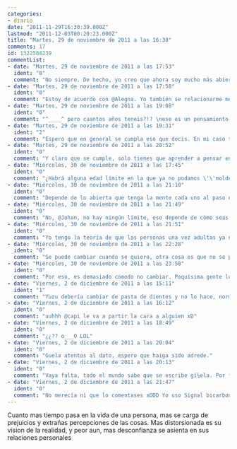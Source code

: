 ```yaml
---
categories:
- diario
date: "2011-11-29T16:30:39.000Z"
lastmod: "2011-12-03T00:20:23.000Z"
title: "Martes, 29 de noviembre de 2011 a las 16:30"
comments: 17
id: 1322584239
commentList:
- date: "Martes, 29 de noviembre de 2011 a las 17:53"
  ident: "0"
  comment: "No siempre. De hecho, yo creo que ahora soy mucho más abierta de mente que cuando era adolescente."
- date: "Martes, 29 de noviembre de 2011 a las 17:58"
  ident: "0"
  comment: "Estoy de acuerdo con @Alegna. Yo también se relacionarme mejor ahora que hace 10 años."
- date: "Martes, 29 de noviembre de 2011 a las 19:08"
  ident: "0"
  comment: "^____^ pero cuantos años teneis?!? \nese es un pensamiento pesimista, no a todo el mundo le pasa eso, solo que da esa sensación, por lo deprimiiiidos que andan siempre por la vida muchos adultos... \n(cuando he dicho \"adultos\" me he sentido como si fuese una niña xDDD)"
- date: "Martes, 29 de noviembre de 2011 a las 19:31"
  ident: "2"
  comment: "Espero que en general se cumpla eso que decis. En mi caso tambien, he cambiado a mejor creo. Pero me refiero a las personas que desgraciadamente acaban en alguna mala relacion, y salen de ella con estigmas y prejuicios que a otro le tocara arreglar, si puede..."
- date: "Martes, 29 de noviembre de 2011 a las 20:52"
  ident: "0"
  comment: "Y claro que se cumple, solo tienes que aprender a pensar en positivo."
- date: "Miércoles, 30 de noviembre de 2011 a las 17:45"
  ident: "0"
  comment: "¿Habrá alguna edad límite en la que ya no podamos \'\'moldear\'\' nuestra forma de pensar?"
- date: "Miércoles, 30 de noviembre de 2011 a las 21:10"
  ident: "0"
  comment: "Depende de lo abierta que tenga la mente cada uno al paso del tiempo se va volviendo o mas abierto o mas cabezon, creo."
- date: "Miércoles, 30 de noviembre de 2011 a las 21:49"
  ident: "0"
  comment: "No, @Johan, no hay ningún límite, eso depende de cómo seas. A algunos les cuesta modelarse desde jóvenes, y hay personas mayores que aceptan todo tipo de cambios..."
- date: "Miércoles, 30 de noviembre de 2011 a las 21:51"
  ident: "0"
  comment: "Yo tengo la teoría de que las personas una vez adultas ya no cambian en lo básico, es demasiado cómodo seguir siendo como siempre. La apertura de mente, ya es otro tema."
- date: "Miércoles, 30 de noviembre de 2011 a las 22:28"
  ident: "0"
  comment: "Se puede cambiar cuando se quiera, otra cosa es que no se ponga voluntad para ello, que cuesta su esfuerzo..."
- date: "Miércoles, 30 de noviembre de 2011 a las 23:58"
  ident: "0"
  comment: "Por eso, es demasiado cómodo no cambiar. Poquísima gente lo hace..."
- date: "Viernes, 2 de diciembre de 2011 a las 15:11"
  ident: "1"
  comment: "Yuzu debería cambiar de pasta de dientes y no lo hace, normal que le guela tanto el aliento."
- date: "Viernes, 2 de diciembre de 2011 a las 16:12"
  ident: "0"
  comment: "uuhhh @capi le va a partir la cara a alguien xD"
- date: "Viernes, 2 de diciembre de 2011 a las 18:49"
  ident: "0"
  comment: "¿¿?? o___O LOL"
- date: "Viernes, 2 de diciembre de 2011 a las 20:04"
  ident: "0"
  comment: "Guela atentos al dato, espero que haiga sido adrede."
- date: "Viernes, 2 de diciembre de 2011 a las 20:13"
  ident: "0"
  comment: "Vaya falta, todo el mundo sabe que se escribe gí¼ela. Por favor."
- date: "Viernes, 2 de diciembre de 2011 a las 21:47"
  ident: "0"
  comment: "No merecía ni que lo comentases xDDD Yo uso Signal bicarbonato y Listerine."
---
```


Cuanto mas tiempo pasa en la vida de una persona, mas se carga de prejuicios y extrañas percepciones de las cosas. Mas distorsionada es su vision de la realidad, y peor aun, mas desconfianza se asienta en sus relaciones personales